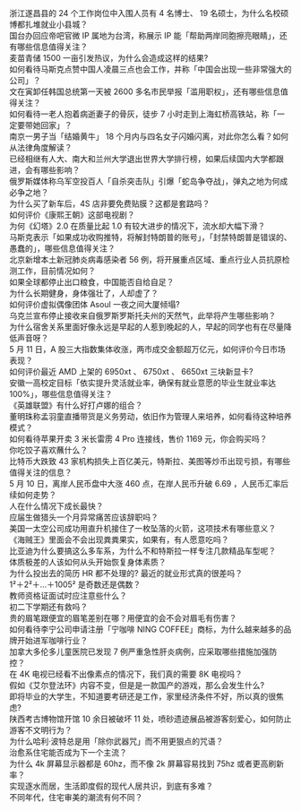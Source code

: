 浙江遂昌县的 24 个工作岗位中入围人员有 4 名博士、 19 名硕士，为什么名校硕博都扎堆就业小县城？  
国台办回应帝吧官微 IP 属地为台湾，称展示 IP 能「帮助两岸同胞擦亮眼睛」，还有哪些信息值得关注？  
麦苗青储 1500 一亩引发热议，为什么会造成这样的结果?  
如何看待马斯克点赞中国人凌晨三点也会工作，并称「中国会出现一些非常强大的公司」？  
文在寅卸任韩国总统第一天被 2600 多名市民举报「滥用职权」，还有哪些信息值得关注？  
如何看待一老人抱着病逝妻子的骨灰，徒步 7 小时走到上海虹桥高铁站，称「一定要带她回家」？  
南京一男子当「结婚黄牛」 18 个月内与四名女子闪婚闪离，对此你怎么看？如何从法律角度解读？  
已经相继有人大、南大和兰州大学退出世界大学排行榜，如果后续国内大学都跟进，会有哪些影响？  
俄罗斯媒体称乌军空投百人「自杀突击队」引爆「蛇岛争夺战」，弹丸之地为何成必争之地？  
为什么买了新车后，4S 店非要免费贴膜？这都是套路吗？  
如何评价《康熙王朝》这部电视剧？  
为何《幻塔》2.0 在质量比起 1.0 有较大进步的情况下，流水却大幅下滑？  
马斯克表示「如果成功收购推特，将解封特朗普的账号」，「封禁特朗普是错误的、愚蠢的」，哪些信息值得关注？  
北京新增本土新冠肺炎病毒感染者 56 例，将开展重点区域、重点行业人员抗原检测工作，目前情况如何？  
如果全球都停止出口粮食，中国能否自给自足？  
为什么长期健身，身体强壮了，人却虚了？  
如何评价虚拟偶像团体 Asoul 一夜之间大厦倾塌?  
乌克兰宣布停止接收来自俄罗斯罗斯托夫州的天然气，此举将产生哪些影响？  
为什么宿舍关系里面好像永远是早起的人惹到晚起的人，早起的同学也有在尽量降低声音呀？  
5 月 11 日，A 股三大指数集体收涨，两市成交金额超万亿元，如何评价今日市场表现？  
如何评价最近 AMD 上架的 6950xt 、 6750xt 、 6650xt 三块新显卡?  
安徽一高校定目标「依实提升灵活就业率，确保有就业意愿的毕业生就业率达 100%」，哪些信息值得关注？  
《英雄联盟》有什么好打卢娜的组合？  
董明珠称孟羽童直播带货是义务劳动，依旧作为管理人来培养，如何看待这种培养模式？  
如何看待苹果开卖 3 米长雷雳 4 Pro 连接线，售价 1169 元，你会购买吗？  
你吃饺子喜欢蘸什么？  
比特币大跌致 43 家机构损失上百亿美元，特斯拉、美图等炒币出现亏损，有哪些值得关注的信息？  
5 月 10 日，离岸人民币盘中大涨 460 点，在岸人民币升破 6.69 ，人民币汇率后续如何走势？  
人在什么情况下成长最快？  
应届生做猎头一个月异常痛苦应该辞职吗？  
美国一太空公司成功用直升机接住了一枚坠落的火箭，这项技术有哪些意义？  
《海贼王》里面会不会出现粪粪果实，如果有，有人愿意吃吗？  
比亚迪为什么要搞这么多车系，为什么不和特斯拉一样专注几款精品车型呢？  
体质极差的人该如何从头开始恢复身体素质？  
为什么投出去的简历 HR 都不处理的? 最近的就业形式真的很差吗？  
1²＋2²＋…＋1005² 是奇数还是偶数？  
教师资格证面试时应注意些什么？  
初二下学期还有救吗？  
贵的眉笔跟便宜的眉笔差别在哪？用便宜的会不会对眉毛有伤害？  
如何看待李宁公司申请注册「宁咖啡 NING COFFEE」商标，为什么越来越多的品牌开始进军咖啡行业？  
加拿大多伦多儿童医院已发现 7 例严重急性肝炎病例，应采取哪些措施加强防控？  
在 4K 电视已经看不出像素点的情况下，我们真的需要 8K 电视吗？  
假如《艾尔登法环》内容不变，但是是一款国产的游戏，那么会发生什么?  
即将毕业的大学生，不知道要考研还是工作，家里经济条件不好，所以真的很焦虑?  
陕西考古博物馆开馆 10 余日被破坏 11 处，喷砂遗迹展品被游客刻爱心，如何防止游客不文明行为？  
为什么哈利·波特总是用「除你武器咒」而不用更狠点的咒语？  
治愈系住宅能否成为下一个主流？  
为什么 4k 屏幕显示器都是 60hz，而不像 2k 屏幕容易找到 75hz 或者更高刷新率？  
实现逐水而居，生活即度假的现代人居共识，到底有多难？  
不同年代，住宅审美的潮流有何不同？  
